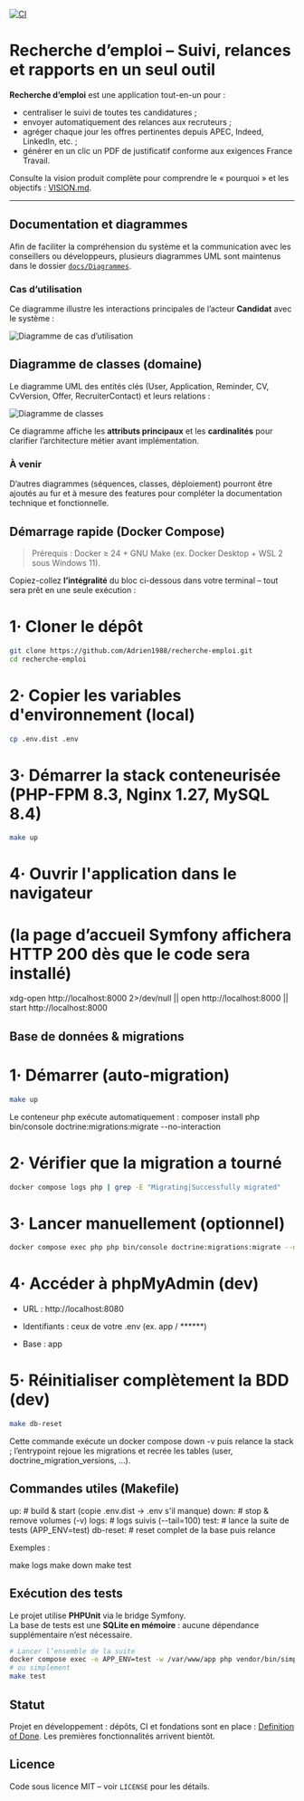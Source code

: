 [![CI](https://github.com/Adrien1988/recherche-emploi/actions/workflows/ci.yml/badge.svg)](https://github.com/Adrien1988/recherche-emploi/actions/workflows/ci.yml)


# Recherche d’emploi – Suivi, relances et rapports en un seul outil

**Recherche d’emploi** est une application tout-en-un pour :

- centraliser le suivi de toutes tes candidatures ;
- envoyer automatiquement des relances aux recruteurs ;
- agréger chaque jour les offres pertinentes depuis APEC, Indeed, LinkedIn, etc. ;
- générer en un clic un PDF de justificatif conforme aux exigences France Travail.

Consulte la vision produit complète pour comprendre le « pourquoi » et les objectifs : [VISION.md](./VISION.md).

---

## Documentation et diagrammes

Afin de faciliter la compréhension du système et la communication avec les conseillers ou développeurs, plusieurs diagrammes UML sont maintenus dans le dossier [`docs/Diagrammes`](docs/Diagrammes).

### Cas d’utilisation

Ce diagramme illustre les interactions principales de l’acteur **Candidat** avec le système :

![Diagramme de cas d’utilisation](docs/Diagrammes/Diagramme_use_case.png)


## Diagramme de classes (domaine)

Le diagramme UML des entités clés (User, Application, Reminder, CV, CvVersion, Offer, RecruiterContact) et leurs relations :

![Diagramme de classes](docs/Diagrammes/Diagramme_class.png)

Ce diagramme affiche les **attributs principaux** et les **cardinalités** pour clarifier l’architecture métier avant implémentation.

### À venir
D’autres diagrammes (séquences, classes, déploiement) pourront être ajoutés au fur et à mesure des features pour compléter la documentation technique et fonctionnelle.


## Démarrage rapide (Docker Compose)

> Prérequis : Docker ≥ 24 + GNU Make (ex. Docker Desktop + WSL 2 sous Windows 11).

Copiez-collez **l’intégralité** du bloc ci-dessous dans votre terminal – tout sera prêt en une seule exécution :

# 1· Cloner le dépôt
```bash
git clone https://github.com/Adrien1988/recherche-emploi.git
cd recherche-emploi
```
# 2· Copier les variables d'environnement (local)
```bash
cp .env.dist .env
```
# 3· Démarrer la stack conteneurisée (PHP-FPM 8.3, Nginx 1.27, MySQL 8.4)
```bash
make up
```

# 4· Ouvrir l'application dans le navigateur
#    (la page d’accueil Symfony affichera HTTP 200 dès que le code sera installé)
xdg-open http://localhost:8000 2>/dev/null || open http://localhost:8000 || start http://localhost:8000

## Base de données & migrations

# 1· Démarrer (auto-migration)
```bash
make up
```
Le conteneur php exécute automatiquement : 
composer install
php bin/console doctrine:migrations:migrate --no-interaction

# 2· Vérifier que la migration a tourné
```bash
docker compose logs php | grep -E "Migrating|Successfully migrated"
```

# 3· Lancer manuellement (optionnel)
```bash
docker compose exec php php bin/console doctrine:migrations:migrate --no-interaction
```

# 4· Accéder à phpMyAdmin (dev)
- URL : http://localhost:8080

- Identifiants : ceux de votre .env (ex. app / ******)

- Base : app

# 5· Réinitialiser complètement la BDD (dev)
```bash
make db-reset
```
Cette commande exécute un docker compose down -v puis relance la stack ; l’entrypoint rejoue les migrations et recrée les tables (user, doctrine_migration_versions, …).

## Commandes utiles (Makefile)
up:         # build & start (copie .env.dist -> .env s'il manque)
down:       # stop & remove volumes (-v)
logs:       # logs suivis (--tail=100)
test:       # lance la suite de tests (APP_ENV=test)
db-reset:   # reset complet de la base puis relance

Exemples : 

make logs
make down
make test


## Exécution des tests

Le projet utilise **PHPUnit** via le bridge Symfony.  
La base de tests est une **SQLite en mémoire** : aucune dépendance
supplémentaire n’est nécessaire.

```bash
# Lancer l’ensemble de la suite
docker compose exec -e APP_ENV=test -w /var/www/app php vendor/bin/simple-phpunit -v
# ou simplement
make test
```

## Statut

Projet en développement : dépôts, CI et fondations sont en place : [Definition of Done](./docs/DoD.md). Les premières fonctionnalités arrivent bientôt.

## Licence

Code sous licence MIT – voir `LICENSE` pour les détails.
